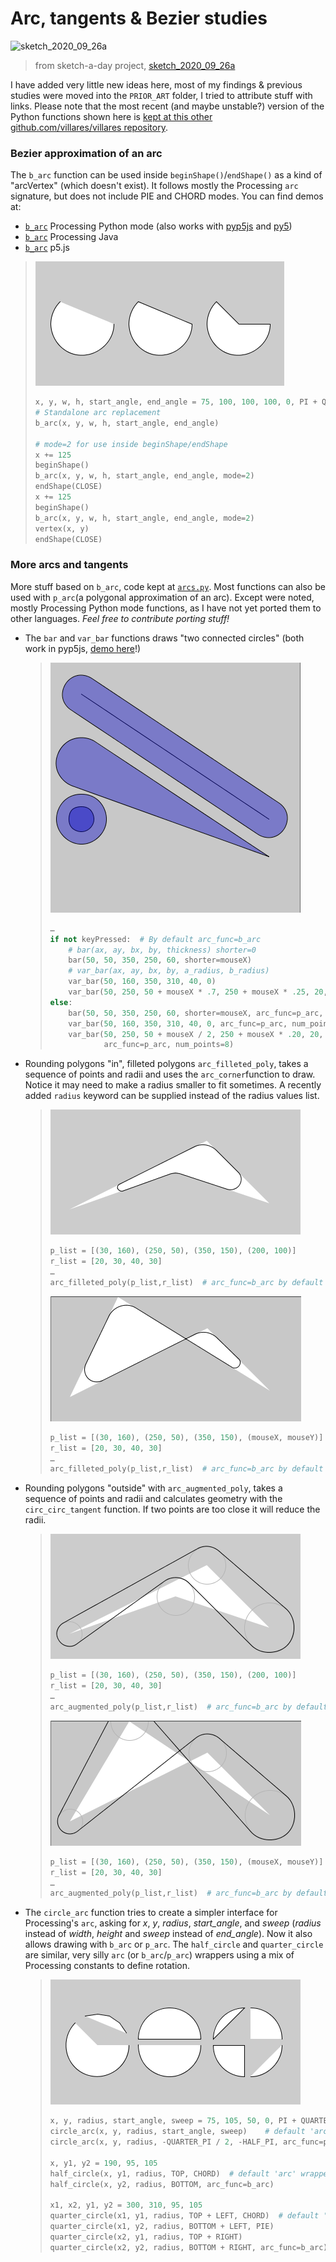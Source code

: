 #  Arc, tangents & Bezier studies

![sketch_2020_09_26a](https://raw.githubusercontent.com/villares/sketch-a-day/master/2020/sketch_2020_09_26a/sketch_2020_09_26a.gif)
> from sketch-a-day project, [sketch_2020_09_26a](https://github.com/villares/sketch-a-day/tree/master/2020/sketch_2020_09_26a)

I have added very little new ideas here, most of my findings & previous studies were moved into the `PRIOR_ART` folder, I tried to attribute stuff with links. Please note that the most recent (and maybe unstable?) version of the Python functions shown here is [kept at this other github.com/villares/villares repository](https://raw.githubusercontent.com/villares/villares/master/arcs.py).


### Bezier approximation of an arc

The `b_arc` function can be used inside `beginShape()`/`endShape()` as a kind of "arcVertex" (which doesn't exist). It follows mostly the Processing `arc` signature, but does not include PIE and CHORD modes. You can find demos at:

  - [`b_arc`](/villares_bezier_arc_aproximation/villares_bezier_arc_aproximation.pyde) Processing Python mode (also works with [pyp5js](berinhard.github.io/pyp5js) and [py5](http://py5.pixora.io))
  - [`b_arc`](/villares_bezier_arc_aproximation_java/villares_bezier_arc_aproximation_java.pde) Processing Java 
  - [`b_arc`](/villares_bezier_arc_aproximation_p5js/villares_bezier_arc_aproximation_p5js.js) p5.js

   > ![b_arc](villares_bezier_arc_aproximation/b_arc.png)
   > ```python
   > x, y, w, h, start_angle, end_angle = 75, 100, 100, 100, 0, PI + QUARTER_PI
   > # Standalone arc replacement
   > b_arc(x, y, w, h, start_angle, end_angle)
   >
   > # mode=2 for use inside beginShape/endShape
   > x += 125
   > beginShape()
   > b_arc(x, y, w, h, start_angle, end_angle, mode=2) 
   > endShape(CLOSE)
   > x += 125
   > beginShape()
   > b_arc(x, y, w, h, start_angle, end_angle, mode=2)
   > vertex(x, y)
   > endShape(CLOSE)
   > ```

### More arcs and tangents

More stuff based on `b_arc`, code kept at [`arcs.py`](https://raw.githubusercontent.com/villares/villares/master/arcs.py). Most functions can also be used with `p_arc`(a polygonal approximation of an arc). Except were noted, mostly Processing Python mode functions, as I have not yet ported them to other languages. *Feel free to contribute porting stuff!*

- The `bar` and `var_bar` functions draws "two connected circles" (both work in pyp5js, [demo here](https://abav.lugaralgum.com/arc_tangents_and_bezier_studies/villares_arcs_and_bars_pyp5js/)!)

    > ![](villares_arcs_and_bars/villares_arcs_and_bars.gif)
    > ```python
    > …
    > if not keyPressed:  # By default arc_func=b_arc
    >     # bar(ax, ay, bx, by, thickness) shorter=0 
    >     bar(50, 50, 350, 250, 60, shorter=mouseX)
    >     # var_bar(ax, ay, bx, by, a_radius, b_radius)
    >     var_bar(50, 160, 350, 310, 40, 0)
    >     var_bar(50, 250, 50 + mouseX * .7, 250 + mouseX * .25, 20, 40)
    > else:
    >     bar(50, 50, 350, 250, 60, shorter=mouseX, arc_func=p_arc, num_points=3)
    >     var_bar(50, 160, 350, 310, 40, 0, arc_func=p_arc, num_points=6)
    >     var_bar(50, 250, 50 + mouseX / 2, 250 + mouseX * .20, 20, 40,
    >             arc_func=p_arc, num_points=8)
    > ```

- Rounding polygons "in", filleted polygons `arc_filleted_poly`, takes a sequence of points and radii and uses the `arc_corner`function to draw. Notice it may need to make a radius smaller to fit sometimes. A recently added `radius` keyword can be supplied instead of the radius values list.

   > ![](villares_filleted_and_arc_augmented_polys/arc_filleted_poly.png)
   > ```python
   > p_list = [(30, 160), (250, 50), (350, 150), (200, 100)]
   > r_list = [20, 30, 40, 30]
   > …
   > arc_filleted_poly(p_list,r_list)  # arc_func=b_arc by default
   > ```
   > ![](villares_filleted_and_arc_augmented_polys/arc_filleted_poly.gif)
   > ```python
   > p_list = [(30, 160), (250, 50), (350, 150), (mouseX, mouseY)]
   > r_list = [20, 30, 40, 30]
   > …
   > arc_filleted_poly(p_list,r_list)  # arc_func=b_arc by default
   > ```

- Rounding polygons "outside" with `arc_augmented_poly`, takes a sequence of points and radii and calculates geometry with the `circ_circ_tangent` function. If two points are too close it will reduce the radii.

   > ![](villares_filleted_and_arc_augmented_polys/arc_augmented_poly.png)
   > ```python
   > p_list = [(30, 160), (250, 50), (350, 150), (200, 100)]
   > r_list = [20, 30, 40, 30]
   > …
   > arc_augmented_poly(p_list,r_list)  # arc_func=b_arc by default
   > ```
   > ![](villares_filleted_and_arc_augmented_polys/arc_augmented_poly.gif)
   > ```python
   > p_list = [(30, 160), (250, 50), (350, 150), (mouseX, mouseY)]
   > r_list = [20, 30, 40, 30]
   > …
   > arc_augmented_poly(p_list,r_list)  # arc_func=b_arc by default
   > ```

- The `circle_arc` function tries to create a simpler interface for Processing's `arc`, asking for *x*, *y*, *radius*, *start_angle*, and *sweep* (*radius* instead of *width*, *height* and *sweep* instead of *end_angle*). Now it also allows drawing with `b_arc` or `p_arc`. The `half_circle` and `quarter_circle` are similar, very silly `arc` (or `b_arc`/`p_arc`) wrappers using a mix of Processing constants to define rotation.

    > ![circle_arc](villares_bezier_arc_aproximation/circle_arc.png)
    > ```python
    > x, y, radius, start_angle, sweep = 75, 105, 50, 0, PI + QUARTER_PI
    > circle_arc(x, y, radius, start_angle, sweep)    # default 'arc' wrapper mode
    > circle_arc(x, y, radius, -QUARTER_PI / 2, -HALF_PI, arc_func=p_arc, num_points=4)
    > 
    > x, y1, y2 = 190, 95, 105
    > half_circle(x, y1, radius, TOP, CHORD)  # default 'arc' wrapper mode
    > half_circle(x, y2, radius, BOTTOM, arc_func=b_arc)
    > 
    > x1, x2, y1, y2 = 300, 310, 95, 105
    > quarter_circle(x1, y1, radius, TOP + LEFT, CHORD)  # default 'arc' wrapper mode
    > quarter_circle(x1, y2, radius, BOTTOM + LEFT, PIE)
    > quarter_circle(x2, y1, radius, TOP + RIGHT)
    > quarter_circle(x2, y2, radius, BOTTOM + RIGHT, arc_func=b_arc)
    > ```

```

```
